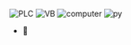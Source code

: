 
![PLC](https://github.com/nkuthalomakonco/ExcelToControlLogix_CompactLogix/assets/118244106/13e3cbc1-764b-48cd-a66d-46bf4b4924ef)
![VB](https://github.com/nkuthalomakonco/QtDelegate/assets/118244106/90bc0e34-6dfc-44a2-8033-f73070f45d6e)
![computer](https://github.com/nkuthalomakonco/QtDelegate/assets/118244106/c870fc9e-43d5-4b27-9a55-c47dd6955d8e)
![py](https://github.com/nkuthalomakonco/QtDelegate/assets/118244106/1d9734ba-dc6d-4839-b987-00efdbafe5f4)


- 🌱 
<!---
nkuthalomakonco/nkuthalomakonco is a ✨ special ✨ repository because its `README.md` (this file) appears on your GitHub profile.
You can click the Preview link to take a look at your changes.
--->
